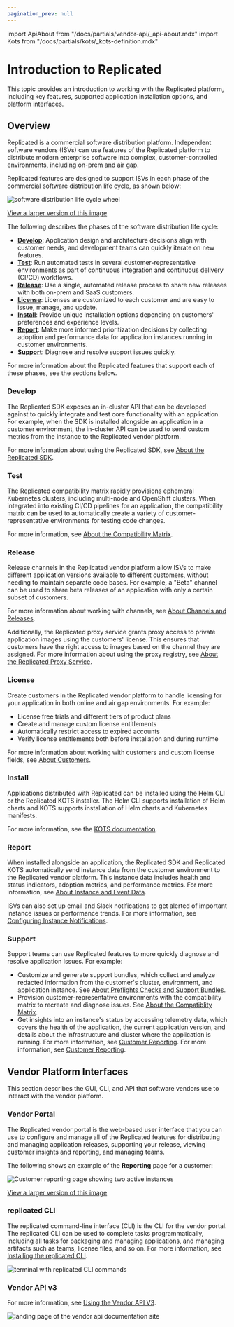 ```yaml
---
pagination_prev: null
---
```


import ApiAbout from "/docs/partials/vendor-api/_api-about.mdx"
import Kots from "/docs/partials/kots/_kots-definition.mdx"

# Introduction to Replicated

This topic provides an introduction to working with the Replicated platform, including key features, supported application installation options, and platform interfaces.

## Overview

Replicated is a commercial software distribution platform. Independent software vendors (ISVs) can use features of the Replicated platform to distribute modern enterprise software into complex, customer-controlled environments, including on-prem and air gap.

Replicated features are designed to support ISVs in each phase of the commercial software distribution life cycle, as shown below:

![software distribution life cycle wheel](/images/software-dev-lifecycle.png)

[View a larger version of this image](/images/software-dev-lifecycle.png)

The following describes the phases of the software distribution life cycle:

* **[Develop](#develop)**: Application design and architecture decisions align with customer needs, and development teams can quickly iterate on new features.
* **[Test](#test)**: Run automated tests in several customer-representative environments as part of continuous integration and continuous delivery (CI/CD) workflows.
* **[Release](#release)**: Use a single, automated release process to share new releases with both on-prem and SaaS customers.
* **[License](#license)**: Licenses are customized to each customer and are easy to issue, manage, and update.
* **[Install](#install)**: Provide unique installation options depending on customers' preferences and experience levels.
* **[Report](#report)**: Make more informed prioritization decisions by collecting adoption and performance data for application instances running in customer environments.
* **[Support](#support)**: Diagnose and resolve support issues quickly.

For more information about the Replicated features that support each of these phases, see the sections below.

### Develop

The Replicated SDK exposes an in-cluster API that can be developed against to quickly integrate and test core functionality with an application. For example, when the SDK is installed alongside an application in a customer environment, the in-cluster API can be used to send custom metrics from the instance to the Replicated vendor platform. 

For more information about using the Replicated SDK, see [About the Replicated SDK](/vendor/replicated-sdk-overview).

### Test

The Replicated compatibility matrix rapidly provisions ephemeral Kubernetes clusters, including multi-node and OpenShift clusters. When integrated into existing CI/CD pipelines for an application, the compatibility matrix can be used to automatically create a variety of customer-representative environments for testing code changes.

For more information, see [About the Compatibility Matrix](/vendor/testing-about).

### Release

Release channels in the Replicated vendor platform allow ISVs to make different application versions available to different customers, without needing to maintain separate code bases. For example, a "Beta" channel can be used to share beta releases of an application with only a certain subset of customers. 

For more information about working with channels, see [About Channels and Releases](/vendor/releases-about).

Additionally, the Replicated proxy service grants proxy access to private application images using the customers' license. This ensures that customers have the right access to images based on the channel they are assigned. For more information about using the proxy registry, see [About the Replicated Proxy Service](/vendor/private-images-about).

### License

Create customers in the Replicated vendor platform to handle licensing for your application in both online and air gap environments. For example:
* License free trials and different tiers of product plans
* Create and manage custom license entitlements
* Automatically restrict access to expired accounts
* Verify license entitlements both before installation and during runtime

For more information about working with customers and custom license fields, see [About Customers](/vendor/licenses-about).

### Install

Applications distributed with Replicated can be installed using the Helm CLI or the Replicated KOTS installer. The Helm CLI supports installation of Helm charts and KOTS supports installation of Helm charts and Kubernetes manifests.

<Kots/>

For more information, see the [KOTS documentation](intro-kots).

### Report

When installed alongside an application, the Replicated SDK and Replicated KOTS automatically send instance data from the customer environment to the Replicated vendor platform. This instance data includes health and status indicators, adoption metrics, and performance metrics. For more information, see [About Instance and Event Data](/vendor/instance-insights-event-data).

ISVs can also set up email and Slack notifications to get alerted of important instance issues or performance trends. For more information, see [Configuring Instance Notifications](/vendor/instance-notifications-config).

### Support

Support teams can use Replicated features to more quickly diagnose and resolve application issues. For example:

- Customize and generate support bundles, which collect and analyze redacted information from the customer's cluster, environment, and application instance. See [About Preflights Checks and Support Bundles](/vendor/preflight-support-bundle-about).
- Provision customer-representative environments with the compatibility matrix to recreate and diagnose issues. See [About the Compatiblity Matrix](/vendor/testing-about).
- Get insights into an instance's status by accessing telemetry data, which covers the health of the application, the current application version, and details about the infrastructure and cluster where the application is running. For more information, see [Customer Reporting](/vendor/customer-reporting). For more information, see [Customer Reporting](/vendor/customer-reporting).

## Vendor Platform Interfaces

This section describes the GUI, CLI, and API that software vendors use to interact with the vendor platform.

### Vendor Portal

The Replicated vendor portal is the web-based user interface that you can use to configure and manage all of the Replicated features for distributing and managing application releases, supporting your release, viewing customer insights and reporting, and managing teams.

The following shows an example of the **Reporting** page for a customer:

![Customer reporting page showing two active instances](/images/customer-reporting-page.png)

[View a larger version of this image](/images/customer-reporting-page.png)

### replicated CLI

The replicated command-line interface (CLI) is the CLI for the vendor portal. The replicated CLI can be used to complete tasks programmatically, including all tasks for packaging and managing applications, and managing artifacts such as teams, license files, and so on. For more information, see [Installing the replicated CLI](/reference/replicated-cli-installing).

![terminal with replicated CLI commands](/images/replicated-cli.gif)

### Vendor API v3

<ApiAbout/>

For more information, see [Using the Vendor API V3](/reference/vendor-api-using).

![landing page of the vendor api documentation site](/images/vendor-api-docs.png)
